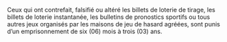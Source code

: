 Ceux qui ont contrefait, falsifié ou altéré les billets de loterie de tirage, les billets de loterie instantanée, les bulletins de pronostics sportifs ou tous autres jeux organisés par les maisons de jeu de hasard agréées, sont punis d’un emprisonnement de six (06) mois à trois (03) ans.